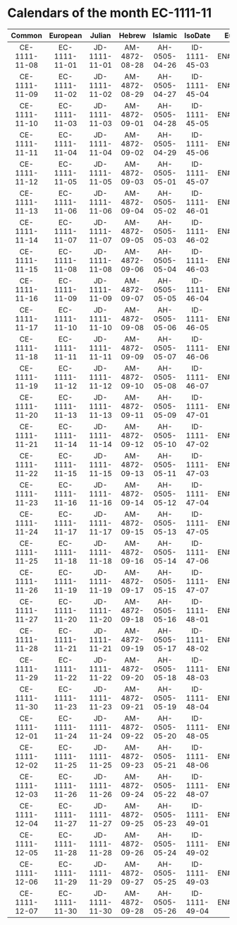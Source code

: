 # Calendars of the month EC-1111-11
|    Common     |   European    |    Julian     |    Hebrew     |    Islamic    |    IsoDate    |  EuroNum   | JulianNum  |
| :---:         |  :---:        | :---:         |  :---:        | :---:         |  :---:        | :---:      | :---:      |
| CE-1111-11-08 | EC-1111-11-01 | JD-1111-11-01 | AM-4872-08-28 | AH-0505-04-26 | ID-1111-45-03 | EN#0405732 | JN#2127154 |
| CE-1111-11-09 | EC-1111-11-02 | JD-1111-11-02 | AM-4872-08-29 | AH-0505-04-27 | ID-1111-45-04 | EN#0405733 | JN#2127155 |
| CE-1111-11-10 | EC-1111-11-03 | JD-1111-11-03 | AM-4872-09-01 | AH-0505-04-28 | ID-1111-45-05 | EN#0405734 | JN#2127156 |
| CE-1111-11-11 | EC-1111-11-04 | JD-1111-11-04 | AM-4872-09-02 | AH-0505-04-29 | ID-1111-45-06 | EN#0405735 | JN#2127157 |
| CE-1111-11-12 | EC-1111-11-05 | JD-1111-11-05 | AM-4872-09-03 | AH-0505-05-01 | ID-1111-45-07 | EN#0405736 | JN#2127158 |
| CE-1111-11-13 | EC-1111-11-06 | JD-1111-11-06 | AM-4872-09-04 | AH-0505-05-02 | ID-1111-46-01 | EN#0405737 | JN#2127159 |
| CE-1111-11-14 | EC-1111-11-07 | JD-1111-11-07 | AM-4872-09-05 | AH-0505-05-03 | ID-1111-46-02 | EN#0405738 | JN#2127160 |
| CE-1111-11-15 | EC-1111-11-08 | JD-1111-11-08 | AM-4872-09-06 | AH-0505-05-04 | ID-1111-46-03 | EN#0405739 | JN#2127161 |
| CE-1111-11-16 | EC-1111-11-09 | JD-1111-11-09 | AM-4872-09-07 | AH-0505-05-05 | ID-1111-46-04 | EN#0405740 | JN#2127162 |
| CE-1111-11-17 | EC-1111-11-10 | JD-1111-11-10 | AM-4872-09-08 | AH-0505-05-06 | ID-1111-46-05 | EN#0405741 | JN#2127163 |
| CE-1111-11-18 | EC-1111-11-11 | JD-1111-11-11 | AM-4872-09-09 | AH-0505-05-07 | ID-1111-46-06 | EN#0405742 | JN#2127164 |
| CE-1111-11-19 | EC-1111-11-12 | JD-1111-11-12 | AM-4872-09-10 | AH-0505-05-08 | ID-1111-46-07 | EN#0405743 | JN#2127165 |
| CE-1111-11-20 | EC-1111-11-13 | JD-1111-11-13 | AM-4872-09-11 | AH-0505-05-09 | ID-1111-47-01 | EN#0405744 | JN#2127166 |
| CE-1111-11-21 | EC-1111-11-14 | JD-1111-11-14 | AM-4872-09-12 | AH-0505-05-10 | ID-1111-47-02 | EN#0405745 | JN#2127167 |
| CE-1111-11-22 | EC-1111-11-15 | JD-1111-11-15 | AM-4872-09-13 | AH-0505-05-11 | ID-1111-47-03 | EN#0405746 | JN#2127168 |
| CE-1111-11-23 | EC-1111-11-16 | JD-1111-11-16 | AM-4872-09-14 | AH-0505-05-12 | ID-1111-47-04 | EN#0405747 | JN#2127169 |
| CE-1111-11-24 | EC-1111-11-17 | JD-1111-11-17 | AM-4872-09-15 | AH-0505-05-13 | ID-1111-47-05 | EN#0405748 | JN#2127170 |
| CE-1111-11-25 | EC-1111-11-18 | JD-1111-11-18 | AM-4872-09-16 | AH-0505-05-14 | ID-1111-47-06 | EN#0405749 | JN#2127171 |
| CE-1111-11-26 | EC-1111-11-19 | JD-1111-11-19 | AM-4872-09-17 | AH-0505-05-15 | ID-1111-47-07 | EN#0405750 | JN#2127172 |
| CE-1111-11-27 | EC-1111-11-20 | JD-1111-11-20 | AM-4872-09-18 | AH-0505-05-16 | ID-1111-48-01 | EN#0405751 | JN#2127173 |
| CE-1111-11-28 | EC-1111-11-21 | JD-1111-11-21 | AM-4872-09-19 | AH-0505-05-17 | ID-1111-48-02 | EN#0405752 | JN#2127174 |
| CE-1111-11-29 | EC-1111-11-22 | JD-1111-11-22 | AM-4872-09-20 | AH-0505-05-18 | ID-1111-48-03 | EN#0405753 | JN#2127175 |
| CE-1111-11-30 | EC-1111-11-23 | JD-1111-11-23 | AM-4872-09-21 | AH-0505-05-19 | ID-1111-48-04 | EN#0405754 | JN#2127176 |
| CE-1111-12-01 | EC-1111-11-24 | JD-1111-11-24 | AM-4872-09-22 | AH-0505-05-20 | ID-1111-48-05 | EN#0405755 | JN#2127177 |
| CE-1111-12-02 | EC-1111-11-25 | JD-1111-11-25 | AM-4872-09-23 | AH-0505-05-21 | ID-1111-48-06 | EN#0405756 | JN#2127178 |
| CE-1111-12-03 | EC-1111-11-26 | JD-1111-11-26 | AM-4872-09-24 | AH-0505-05-22 | ID-1111-48-07 | EN#0405757 | JN#2127179 |
| CE-1111-12-04 | EC-1111-11-27 | JD-1111-11-27 | AM-4872-09-25 | AH-0505-05-23 | ID-1111-49-01 | EN#0405758 | JN#2127180 |
| CE-1111-12-05 | EC-1111-11-28 | JD-1111-11-28 | AM-4872-09-26 | AH-0505-05-24 | ID-1111-49-02 | EN#0405759 | JN#2127181 |
| CE-1111-12-06 | EC-1111-11-29 | JD-1111-11-29 | AM-4872-09-27 | AH-0505-05-25 | ID-1111-49-03 | EN#0405760 | JN#2127182 |
| CE-1111-12-07 | EC-1111-11-30 | JD-1111-11-30 | AM-4872-09-28 | AH-0505-05-26 | ID-1111-49-04 | EN#0405761 | JN#2127183 |
